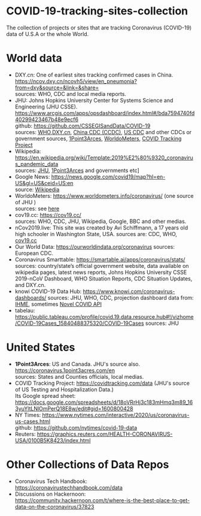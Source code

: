 # COVID-19-tracking-sites-collection
The collection of projects or sites that are tracking Coronavirus (COVID-19) data of U.S.A or the whole World.

# World data
- DXY.cn: One of earliest sites tracking confirmed cases in China. https://ncov.dxy.cn/ncovh5/view/en_pneumonia?from=dxy&source=&link=&share=  
  sources: WHO, CDC and local media reports.
- JHU: Johns Hopkins University Center for Systems Science and Engineering (JHU CSSE).  
  https://www.arcgis.com/apps/opsdashboard/index.html#/bda7594740fd40299423467b48e9ecf6  
  github: https://github.com/CSSEGISandData/COVID-19  
  sources: [WHO](https://www.who.int/),[DXY.cn](https://ncov.dxy.cn/ncovh5/view/en_pneumonia?from=dxy&source=&link=&share=), [China CDC (CCDC)](http://weekly.chinacdc.cn/news/TrackingtheEpidemic.htm),
 [US CDC](https://www.cdc.gov/coronavirus/2019-ncov/index.html) and other CDCs or government sources, [1Point3Arces](https://coronavirus.1point3acres.com/en),
[WorldoMeters](https://www.worldometers.info/coronavirus/), [COVID Tracking Project](https://covidtracking.com/data)
- Wikipedia: https://en.wikipedia.org/wiki/Template:2019%E2%80%9320_coronavirus_pandemic_data  
sources: [JHU](https://www.arcgis.com/apps/opsdashboard/index.html#/bda7594740fd40299423467b48e9ecf6), [1Point3Arces](https://coronavirus.1point3acres.com/en) and governments etc]
- Google News: https://news.google.com/covid19/map?hl=en-US&gl=US&ceid=US:en  
    source: [Wikipedia](https://en.wikipedia.org/wiki/Template:2019%E2%80%9320_coronavirus_pandemic_data)
- WorldoMeters: https://www.worldometers.info/coronavirus/ (one source of JHU )  
    sources: see [here](https://www.worldometers.info/coronavirus/about/#sources)
- cov19.cc: https://cov19.cc/  
   sources: WHO, CDC, JHU, Wikipedia, Google, BBC and other medias.
- nCov2019.live: This site was created by Avi Schiffmann, a 17 years old high schooler in Washington State, USA.
    sources are: CDC, WHO, [cov19.cc](https://cov19.cc/)
- Our World Data: https://ourworldindata.org/coronavirus
    sources: European CDC.
- Coronavirus Smarttable: https://smartable.ai/apps/coronavirus/stats/
    sources: country/state’s official government website, data available on wikipedia pages, latest news reports, Johns Hopkins University CSSE 2019-nCoV Dashboard, WHO Situation Reports, CDC Situation Updates, and DXY.cn.
- knowi COVID-19 Data Hub: https://www.knowi.com/coronavirus-dashboards/
    sources: JHU, WHO, CDC, projection dashboard data from: [IHME](https://covid19.healthdata.org/united-states-of-america), sometimes [Novel COVID API](https://corona.lmao.ninja/)
- tabelau: https://public.tableau.com/profile/covid.19.data.resource.hub#!/vizhome/COVID-19Cases_15840488375320/COVID-19Cases
    sources: JHU

# United States
- **1Point3Arces**: US and Canada. JHU's source also. https://coronavirus.1point3acres.com/en  
     sources: States and Counties officials, local medias.
- COVID Tracking Project: https://covidtracking.com/data (JHU's source of US Testing and Hospitalization Data.)  
    Its Google spread sheet: https://docs.google.com/spreadsheets/d/18oVRrHj3c183mHmq3m89_163yuYltLNlOmPerQ18E8w/edit#gid=1600800428
- NY Times: https://www.nytimes.com/interactive/2020/us/coronavirus-us-cases.html  
     github: https://github.com/nytimes/covid-19-data
- Reuters: https://graphics.reuters.com/HEALTH-CORONAVIRUS-USA/0100B5K8423/index.html
# Other Collections of Data Repos
- Coronavirus Tech Handbook: https://coronavirustechhandbook.com/data
- Discussions on Hackernoon: https://community.hackernoon.com/t/where-is-the-best-place-to-get-data-on-the-coronavirus/37823
